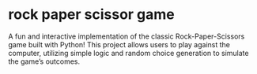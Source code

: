 # rock paper scissor game
A fun and interactive implementation of the classic Rock-Paper-Scissors game built with Python! This project allows users to play against the computer, utilizing simple logic and random choice generation to simulate the game’s outcomes.
